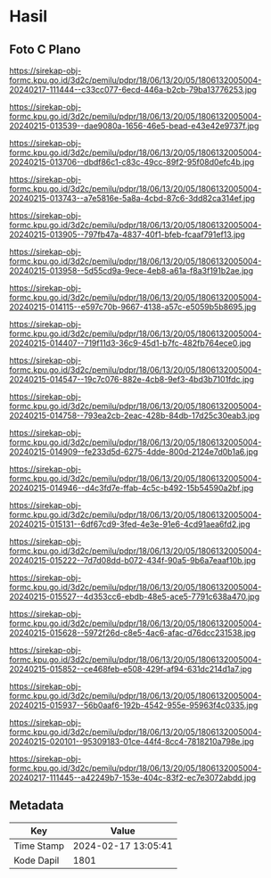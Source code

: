# Hasil

## Foto C Plano

https://sirekap-obj-formc.kpu.go.id/3d2c/pemilu/pdpr/18/06/13/20/05/1806132005004-20240217-111444--c33cc077-6ecd-446a-b2cb-79ba13776253.jpg

https://sirekap-obj-formc.kpu.go.id/3d2c/pemilu/pdpr/18/06/13/20/05/1806132005004-20240215-013539--dae9080a-1656-46e5-bead-e43e42e9737f.jpg

https://sirekap-obj-formc.kpu.go.id/3d2c/pemilu/pdpr/18/06/13/20/05/1806132005004-20240215-013706--dbdf86c1-c83c-49cc-89f2-95f08d0efc4b.jpg

https://sirekap-obj-formc.kpu.go.id/3d2c/pemilu/pdpr/18/06/13/20/05/1806132005004-20240215-013743--a7e5816e-5a8a-4cbd-87c6-3dd82ca314ef.jpg

https://sirekap-obj-formc.kpu.go.id/3d2c/pemilu/pdpr/18/06/13/20/05/1806132005004-20240215-013905--797fb47a-4837-40f1-bfeb-fcaaf791ef13.jpg

https://sirekap-obj-formc.kpu.go.id/3d2c/pemilu/pdpr/18/06/13/20/05/1806132005004-20240215-013958--5d55cd9a-9ece-4eb8-a61a-f8a3f191b2ae.jpg

https://sirekap-obj-formc.kpu.go.id/3d2c/pemilu/pdpr/18/06/13/20/05/1806132005004-20240215-014115--e597c70b-9667-4138-a57c-e5059b5b8695.jpg

https://sirekap-obj-formc.kpu.go.id/3d2c/pemilu/pdpr/18/06/13/20/05/1806132005004-20240215-014407--719f11d3-36c9-45d1-b7fc-482fb764ece0.jpg

https://sirekap-obj-formc.kpu.go.id/3d2c/pemilu/pdpr/18/06/13/20/05/1806132005004-20240215-014547--19c7c076-882e-4cb8-9ef3-4bd3b7101fdc.jpg

https://sirekap-obj-formc.kpu.go.id/3d2c/pemilu/pdpr/18/06/13/20/05/1806132005004-20240215-014758--793ea2cb-2eac-428b-84db-17d25c30eab3.jpg

https://sirekap-obj-formc.kpu.go.id/3d2c/pemilu/pdpr/18/06/13/20/05/1806132005004-20240215-014909--fe233d5d-6275-4dde-800d-2124e7d0b1a6.jpg

https://sirekap-obj-formc.kpu.go.id/3d2c/pemilu/pdpr/18/06/13/20/05/1806132005004-20240215-014946--d4c3fd7e-ffab-4c5c-b492-15b54590a2bf.jpg

https://sirekap-obj-formc.kpu.go.id/3d2c/pemilu/pdpr/18/06/13/20/05/1806132005004-20240215-015131--6df67cd9-3fed-4e3e-91e6-4cd91aea6fd2.jpg

https://sirekap-obj-formc.kpu.go.id/3d2c/pemilu/pdpr/18/06/13/20/05/1806132005004-20240215-015222--7d7d08dd-b072-434f-90a5-9b6a7eaaf10b.jpg

https://sirekap-obj-formc.kpu.go.id/3d2c/pemilu/pdpr/18/06/13/20/05/1806132005004-20240215-015527--4d353cc6-ebdb-48e5-ace5-7791c638a470.jpg

https://sirekap-obj-formc.kpu.go.id/3d2c/pemilu/pdpr/18/06/13/20/05/1806132005004-20240215-015628--5972f26d-c8e5-4ac6-afac-d76dcc231538.jpg

https://sirekap-obj-formc.kpu.go.id/3d2c/pemilu/pdpr/18/06/13/20/05/1806132005004-20240215-015852--ce468feb-e508-429f-af94-631dc214d1a7.jpg

https://sirekap-obj-formc.kpu.go.id/3d2c/pemilu/pdpr/18/06/13/20/05/1806132005004-20240215-015937--56b0aaf6-192b-4542-955e-95963f4c0335.jpg

https://sirekap-obj-formc.kpu.go.id/3d2c/pemilu/pdpr/18/06/13/20/05/1806132005004-20240215-020101--95309183-01ce-44f4-8cc4-7818210a798e.jpg

https://sirekap-obj-formc.kpu.go.id/3d2c/pemilu/pdpr/18/06/13/20/05/1806132005004-20240217-111445--a42249b7-153e-404c-83f2-ec7e3072abdd.jpg


## Metadata

| Key        | Value               |
| ---------- | ------------------- |
| Time Stamp | 2024-02-17 13:05:41 |
| Kode Dapil | 1801                |



